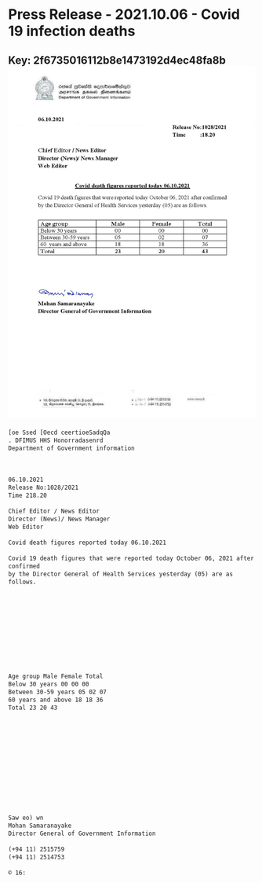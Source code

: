 # Press Release - 2021.10.06 - Covid 19 infection deaths 
Key: 2f6735016112b8e1473192d4ec48fa8b 
![img](img/2f6735016112b8e1473192d4ec48fa8b.jpg)
---
```
[oe Ssed [Oecd ceertioeSadqQa
. DFIMUS HHS Honorradasenrd
Department of Government information

 

06.10.2021
Release No:1028/2021
Time 218.20

Chief Editor / News Editor
Director (News)/ News Manager
Web Editor

Covid death figures reported today 06.10.2021

Covid 19 death figures that were reported today October 06, 2021 after confirmed
by the Director General of Health Services yesterday (05) are as follows.

 

 

 

 

 

Age group Male Female Total
Below 30 years 00 00 00
Between 30-59 years 05 02 07
60 years and above 18 18 36
Total 23 20 43

 

 

 

 

 

 

Saw eo) wn
Mohan Samaranayake
Director General of Government Information

(+94 11) 2515759
(+94 11) 2514753

© 16:

 

```
